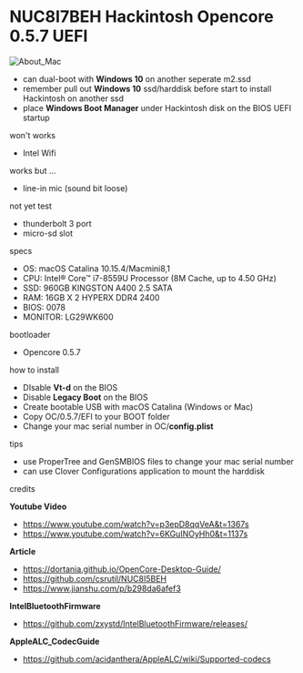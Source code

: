 # NUC8I7BEH Hackintosh Opencore 0.5.7 UEFI

![About_Mac](https://user-images.githubusercontent.com/31032428/80986699-84d9e380-8e63-11ea-934c-6ad4d18866d2.png)

* can dual-boot with **Windows 10** on another seperate m2.ssd 
* remember pull out **Windows 10** ssd/harddisk before start to install Hackintosh on another ssd
* place **Windows Boot Manager** under Hackintosh disk on the BIOS UEFI startup

won't works
 * Intel Wifi
 
works but ...
 * line-in mic (sound bit loose)
 
not yet test
 * thunderbolt 3 port
 * micro-sd slot
 
specs
  * OS: macOS Catalina 10.15.4/Macmini8,1
  * CPU: Intel® Core™ i7-8559U Processor (8M Cache, up to 4.50 GHz)
  * SSD: 960GB KINGSTON A400 2.5 SATA
  * RAM: 16GB X 2 HYPERX DDR4 2400
  * BIOS: 0078
  * MONITOR: LG29WK600
  
bootloader
  * Opencore 0.5.7
 
how to install
 * DIsable **Vt-d** on the BIOS
  * Disable **Legacy Boot** on the BIOS
  * Create bootable USB with macOS Catalina (Windows or Mac)
  * Copy OC/0.5.7/EFI to your BOOT folder
  * Change your mac serial number in OC/**config.plist**
  
tips
  * use ProperTree and GenSMBIOS files to change your mac serial number
  * can use Clover Configurations application to mount the harddisk
  
credits

**Youtube Video**
  * https://www.youtube.com/watch?v=p3epD8qqVeA&t=1367s
  * https://www.youtube.com/watch?v=6KGuINOyHh0&t=1137s
  
**Article**
  * https://dortania.github.io/OpenCore-Desktop-Guide/
  * https://github.com/csrutil/NUC8I5BEH
  * https://www.jianshu.com/p/b298da6afef3
  
**IntelBluetoothFirmware**
  * https://github.com/zxystd/IntelBluetoothFirmware/releases/
  
**AppleALC_CodecGuide**
  * https://github.com/acidanthera/AppleALC/wiki/Supported-codecs
